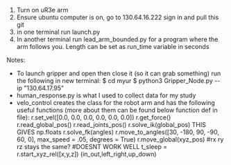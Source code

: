 1) Turn on uR3e arm
2) Ensure ubuntu computer is on, go to 130.64.16.222 sign in and pull this git
3) in one terminal run launch.py
4) In another terminal run lead_arm_bounded.py for a program where the arm follows you. Length can be set as run_time variable in seconds

Notes:
- To launch gripper and open then close it (so it can grab something) run the following in new terminal:
    $ cd myur
    $ python3 Gripper_Node.py --ip "130.64.17.95"
- human_response.py is what I used to collect data for my study
- velo_control creates the class for the robot arm and has the following useful functions (more about them can be found below function def in file):
r.set_vel([0.0, 0.0, 0.0, 0.0, 0.0, 0.0])
r.get_force()
r.read_global_pos()
r.read_joints_pos()
r.solve_ik(global_pos)  THIS GIVES np.floats
r.solve_fk(angles)
r.move_to_angles([30, -180, 90, -90, 60, 0], max_speed = .05, degrees = True)
r.move_global(xyz_pos) #rx ry rz stays the same? #DOESNT WORK WELL
t_sleep = r.start_xyz_rel([x,y,z]) (in_out,left_right,up_down)

